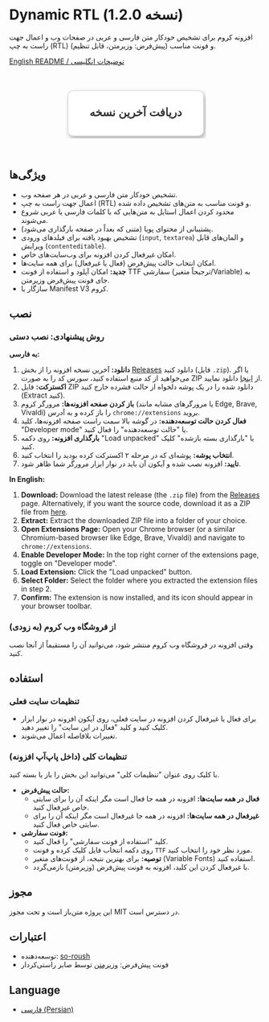 # Dynamic RTL (نسخه 1.2.0)

افزونه کروم برای تشخیص خودکار متن فارسی و عربی در صفحات وب و اعمال جهت راست به چپ (RTL) و فونت مناسب (پیش‌فرض: وزیرمتن، قابل تنظیم).

[English README / توضیحات انگلیسی](README.en.md)

<br>

<p align="center">
  <a href="https://github.com/so-roush/Dynamic-RTL/archive/refs/heads/main.zip" style="text-decoration:none;">
    <svg width="280" height="100" xmlns="http://www.w3.org/2000/svg">
      <defs>
        <filter id="button-shadow" x="-20%" y="-20%" width="140%" height="140%">
          <feDropShadow dx="3" dy="5" stdDeviation="5" flood-color="#000000" flood-opacity="0.3"/>
        </filter>
      </defs>
      <rect x="5" y="5" width="270" height="90" rx="10" ry="10" fill="#FFFFFF" filter="url(#button-shadow)" stroke="#CCCCCC" stroke-width="1"/>
      <text x="50%" y="50%" dominant-baseline="middle" text-anchor="middle" font-family="Arial, sans-serif" font-size="22" font-weight="bold" fill="#333333">
        دریافت آخرین نسخه
      </text>
    </svg>
  </a>
</p>

<br>

## ویژگی‌ها

- تشخیص خودکار متن فارسی و عربی در هر صفحه وب.
- اعمال جهت راست به چپ (RTL) و فونت مناسب به متن‌های تشخیص داده شده.
- محدود کردن اعمال استایل به متن‌هایی که با کلمات فارسی یا عربی شروع می‌شوند.
- پشتیبانی از محتوای پویا (متنی که بعداً در صفحه بارگذاری می‌شود).
- تشخیص بهبود یافته برای فیلدهای ورودی (`input`, `textarea`) و المان‌های قابل ویرایش (`contenteditable`).
- امکان غیرفعال کردن افزونه برای وب‌سایت‌های خاص.
- امکان انتخاب حالت پیش‌فرض (فعال یا غیرفعال) برای همه سایت‌ها.
- **جدید:** امکان آپلود و استفاده از فونت TTF سفارشی (ترجیحاً متغیر/Variable) به جای فونت پیش‌فرض وزیرمتن.
- سازگار با Manifest V3 کروم.

## نصب

### روش پیشنهادی: نصب دستی

**به فارسی:**

1.  **دانلود:** آخرین نسخه افزونه را از بخش [Releases](https://github.com/so-roush/Dynamic-RTL/releases) دانلود کنید (فایل `.zip`). یا اگر می‌خواهید از کد منبع استفاده کنید، سورس کد را به صورت ZIP از [اینجا](https://github.com/so-roush/Dynamic-RTL/archive/refs/heads/main.zip) دانلود نمایید.
2.  **اکسترکت:** فایل ZIP دانلود شده را در یک پوشه دلخواه از حالت فشرده خارج کنید (Extract کنید).
3.  **باز کردن صفحه افزونه‌ها:** مرورگر کروم (یا مرورگرهای مشابه مانند Edge, Brave, Vivaldi) را باز کرده و به آدرس `chrome://extensions` بروید.
4.  **فعال کردن حالت توسعه‌دهنده:** در گوشه بالا سمت راست صفحه افزونه‌ها، کلید "Developer mode" یا "حالت توسعه‌دهنده" را فعال کنید.
5.  **بارگذاری افزونه:** روی دکمه "Load unpacked" یا "بارگذاری بسته بازشده" کلیک کنید.
6.  **انتخاب پوشه:** پوشه‌ای که در مرحله ۲ اکسترکت کرده بودید را انتخاب کنید.
7.  **تایید:** افزونه نصب شده و آیکون آن باید در نوار ابزار مرورگر شما ظاهر شود.

**In English:**

1.  **Download:** Download the latest release (the `.zip` file) from the [Releases](https://github.com/so-roush/Dynamic-RTL/releases) page. Alternatively, if you want the source code, download it as a ZIP file from [here](https://github.com/so-roush/Dynamic-RTL/archive/refs/heads/main.zip).
2.  **Extract:** Extract the downloaded ZIP file into a folder of your choice.
3.  **Open Extensions Page:** Open your Chrome browser (or a similar Chromium-based browser like Edge, Brave, Vivaldi) and navigate to `chrome://extensions`.
4.  **Enable Developer Mode:** In the top right corner of the extensions page, toggle on "Developer mode".
5.  **Load Extension:** Click the "Load unpacked" button.
6.  **Select Folder:** Select the folder where you extracted the extension files in step 2.
7.  **Confirm:** The extension is now installed, and its icon should appear in your browser toolbar.

### از فروشگاه وب کروم (به زودی)

وقتی افزونه در فروشگاه وب کروم منتشر شود، می‌توانید آن را مستقیماً از آنجا نصب کنید.

## استفاده

### تنظیمات سایت فعلی

- برای فعال یا غیرفعال کردن افزونه در سایت فعلی، روی آیکون افزونه در نوار ابزار کلیک کنید و کلید "فعال در این سایت" را تغییر دهید.
- تغییرات بلافاصله اعمال می‌شوند.

### تنظیمات کلی (داخل پاپ‌آپ افزونه)

با کلیک روی عنوان "تنظیمات کلی" می‌توانید این بخش را باز یا بسته کنید.

*   **حالت پیش‌فرض:**
    *   **فعال در همه سایت‌ها:** افزونه در همه جا فعال است مگر اینکه آن را برای سایتی خاص غیرفعال کنید.
    *   **غیرفعال در همه سایت‌ها:** افزونه در همه جا غیرفعال است مگر اینکه آن را برای سایتی خاص فعال کنید.
*   **فونت سفارشی:**
    *   کلید "استفاده از فونت سفارشی" را فعال کنید.
    *   روی دکمه انتخاب فایل کلیک کرده و فونت `TTF` مورد نظر خود را انتخاب کنید.
    *   **توصیه:** برای بهترین نتیجه، از فونت‌های متغیر (Variable Fonts) استفاده کنید.
    *   با غیرفعال کردن این کلید، افزونه به فونت پیش‌فرض (وزیرمتن) بازمی‌گردد.

## مجوز

این پروژه متن‌باز است و تحت مجوز MIT در دسترس است.

## اعتبارات

- توسعه‌دهنده: [so-roush](https://github.com/so-roush)
- فونت پیش‌فرض: [وزیرمتن](https://github.com/rastikerdar/vazirmatn) توسط صابر راستی‌کردار

## Language

- [فارسی (Persian)](README.fa.md) 